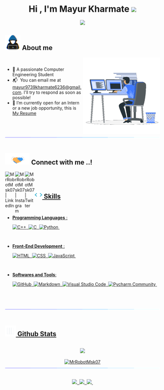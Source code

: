 <!--
**MrRobotMsk07/MrRobotMsk07** is a ✨ _special_ ✨ repository because its `README.md` (this file) appears on your GitHub profile.

Here are some ideas to get you started:

- 🔭 I’m currently working on ...
- 🌱 I’m currently learning ...
- 👯 I’m looking to collaborate on ...
- 🤔 I’m looking for help with ...
- 💬 Ask me about ...
- 📫 How to reach me: ...
- 😄 Pronouns: ...
- ⚡ Fun fact: ...
-->

<h1 align="center"><b>Hi , I'm Mayur Kharmate </b><img src="https://media.giphy.com/media/hvRJCLFzcasrR4ia7z/giphy.gif" width="35"></h1>

<p align="center">
 <a href="https://github.com/DenverCoder1/readme-typing-svg"><img src="https://readme-typing-svg.herokuapp.com?font=Time+New+Roman&color=cyan&size=25&center=true&vCenter=true&width=600&height=100&lines=Hello+Everyone;Welcome+to+my+Github+Profile..+:);I'm+Computer+Engineering+Student;I'm+Looking+forward+to+learn+new+stuffs..+:)"></a>
</p>


## <picture><img src = "https://raw.githubusercontent.com/MrRobotMsk07/MrRobotMsk07/main/img/about_me.gif" width = 50px></picture> **About me**
<picture> <img align="right" src="https://raw.githubusercontent.com/MrRobotMsk07/MrRobotMsk07/main/img/Right_Side.gif" width = 250px></picture>
<br>

- 🔭 A passionate Computer Engineering Student
- 📬 &nbsp;You can email me at mayur9739kharmate6236@gmail.com. I'll try to respond as soon as possible!
- 📄 I’m currently open for an Intern or a new job opportunity, this is [My Resume](https://drive.google.com/file/d/1iX0shYHq5yeFH8QETkpMlqlq6BD4bBSb/view?usp=share_link)


<img src="https://raw.githubusercontent.com/MrRobotMsk07/MrRobotMsk07/main/img/bar.gif"><br><br>

## <img src="https://raw.githubusercontent.com/MrRobotMsk07/MrRobotMsk07/main/img/handshake.gif" width ="80"> Connect with me ..!
<a href="https://www.linkedin.com/in/mayur-kharmate/" target="_blank"><img align="left" alt="MrRobotMsk07 | LinkedIn" width="32px" src="https://img.icons8.com/fluent/96/000000/linkedin.png" />
<a href="https://www.instagram.com/mayurkharmate07/" target="_blank"><img align="left" alt="MrRobotMsk07 | Instagram" width="32px" src="https://img.icons8.com/fluency/96/000000/instagram-new.png" />
<a href="https://twitter.com/mayurkharmate1" target="_blank"><img align="left" alt="MrRobotMsk07 | Twitter" width="32px" src="https://img.icons8.com/color/96/000000/twitter-squared.png" />
<br><br>

## <img src="https://raw.githubusercontent.com/MrRobotMsk07/MrRobotMsk07/main/img/script_Logo.gif" width ="25"><b> Skills</b>
<br>

<p align="center">

- **Programming Languages** :
    
    ![C++](https://img.shields.io/badge/-C++-05122A?style=flat&logo=C%2B%2B&logoColor=00599C)&nbsp;
    ![C](https://img.shields.io/badge/-C-05122A?style=flat&logo=C&logoColor=A8B9CC)&nbsp;
    ![Python](https://img.shields.io/badge/-Python-05122A?style=flat&logo=python)&nbsp;

<br>   
    
- **Front-End Development** :

	![HTML](https://img.shields.io/badge/-HTML-05122A?style=flat&logo=HTML5)&nbsp;
	![CSS](https://img.shields.io/badge/-CSS-05122A?style=flat&logo=CSS3&logoColor=1572B6)&nbsp;
	![JavaScript](https://img.shields.io/badge/-JavaScript-05122A?style=flat&logo=javascript)&nbsp;

<br>

- **Softwares and Tools**:

    ![GitHub](https://img.shields.io/badge/-GitHub-05122A?style=flat&logo=github)&nbsp;
    ![Markdown](https://img.shields.io/badge/-Markdown-05122A?style=flat&logo=markdown)&nbsp;
    ![Visual Studio Code](https://img.shields.io/badge/-Visual%20Studio%20Code-05122A?style=flat&logo=visual-studio-code&logoColor=007ACC)&nbsp;
    ![Pycharm Community](https://img.shields.io/badge/PyCharm-05122A.svg?&style=for-the-badge&logo=PyCharm&logoColor=007ACC)&nbsp;

</p>

<br>
<br>

<img src="https://raw.githubusercontent.com/MrRobotMsk07/MrRobotMsk07/main/img/bar.gif"><br><br>

## <img src="https://raw.githubusercontent.com/MrRobotMsk07/MrRobotMsk07/main/img/stat.gif" width="35"><b> Github Stats </b>
<br>

<div align="center">

<a href="https://github.com/MrRobotMsk07/">
  <img src="https://github-readme-stats.vercel.app/api?username=MrRobotMsk07&include_all_commits=true&count_private=true&show_icons=true&line_height=20&title_color=7A7ADB&icon_color=2234AE&text_color=D3D3D3&bg_color=0,000000,130F40" width="450"/>
<br><br>
  <img src="https://github-readme-stats.vercel.app/api/top-langs?username=MrRobotMsk07&show_icons=true&locale=en&layout=compact&line_height=20&title_color=7A7ADB&icon_color=2234AE&text_color=D3D3D3&bg_color=0,000000,130F40" width="375"  alt="MrRobotMsk07"/>


<br>
<img src="https://raw.githubusercontent.com/MrRobotMsk07/MrRobotMsk07/main/img/bar.gif"><br><br>

![](https://komarev.com/ghpvc/?username=MrRobotMsk07&color=ff69b4)&nbsp;
![](https://img.shields.io/github/followers/MrRobotMsk07?style=plastic/-GitHub-05122A?style=flat&logo=github&color=blue)&nbsp;
![](https://img.shields.io/github/last-commit/MrRobotMsk07/MrRobotMsk07?color=orange)&nbsp;
</a>
</div>
